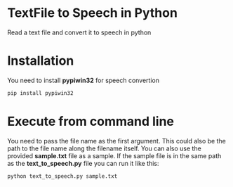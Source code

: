 # TextFile to Speech in Python
Read a text file and convert it to speech in python

# Installation
You need to install **pypiwin32** for speech convertion
```cmd
pip install pypiwin32
```

# Execute from command line
You need to pass the file name as the first argument. This could also be the path to the file name along the filename itself.
You can also use the provided **sample.txt** file as a sample. 
If the sample file is in the same path as the __text_to_speech.py__ file you can run it like this:

```cmd
python text_to_speech.py sample.txt
```
